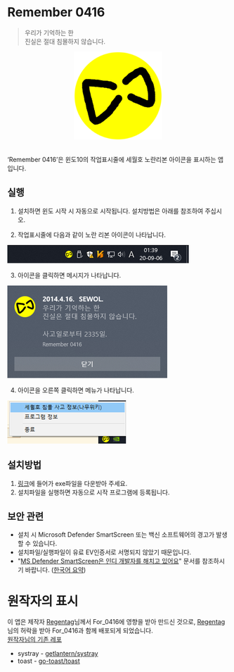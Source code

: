 # Remember 0416

> 우리가 기억하는 한<br>
진실은 절대 침몰하지 않습니다.

<p align="center">
<img width="200px" src="https://github.com/Regentag/Remember0416/blob/master/ribbon.png?raw=true"/>
</p>
<br>
‘Remember 0416’은 윈도10의 작업표시줄에 세월호 노란리본 아이콘을 표시하는 앱입니다.

## 실행
1. 설치하면 윈도 시작 시 자동으로 시작됩니다. 설치방법은 아래를 참조하여 주십시오.

2. 작업표시줄에 다음과 같이 노란 리본 아이콘이 나타납니다.

![작업표시줄](https://github.com/Regentag/Remember0416/blob/master/01_taskbar.png?raw=true)

3. 아이콘을 클릭하면 메시지가 나타납니다.

![메시지](https://github.com/Regentag/Remember0416/blob/master/02_toast.png?raw=true)

4. 아이콘을 오른쪽 클릭하면 메뉴가 나타납니다.

![메뉴](https://github.com/Regentag/Remember0416/blob/master/02.5_menu.png?raw=true)

## 설치방법
 1. [링크](https://github.com/min-uuu/For_0416/releases/tag/v4.0)에 들어가 exe파일을 다운받아 주세요.
 2. 설치파일을 실행하면 자동으로 시작 프로그램에 등록됩니다.

## 보안 관련
 * 설치 시 Microsoft Defender SmartScreen 또는 백신 소프트웨어의 경고가 발생할 수 있습니다.
 * 설치파일/실행파일이 유료 EV인증서로 서명되지 않았기 때문입니다.
 * "[MS Defender SmartScreen은 인디 개발자를 해치고 있어요](https://getimageview.net/2020/06/02/microsoft-defender-smartscreen-is-hurting-independent-developers/)" 문서를 참조하시기 바랍니다. ([한국어 요약](https://news.hada.io/topic?id=2199))


# 원작자의 표시
이 앱은 제작자 [Regentag](https://github.com/Regentag)님께서 For_0416에 영향을 받아 만드신 것으로, [Regentag](https://github.com/Regentag)님의 허락을 받아 For_0416과 함께 배포되게 되었습니다. \
[원작자님의 기존 레포](https://github.com/Regentag/Remember0416)
  * systray - [getlantern/systray](https://github.com/getlantern/systray)
  * toast - [go-toast/toast](https://github.com/go-toast/toast)
